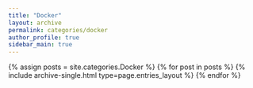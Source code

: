```yaml
---
title: "Docker"
layout: archive
permalink: categories/docker
author_profile: true
sidebar_main: true
---
```



{% assign posts = site.categories.Docker %}
{% for post in posts %} {% include archive-single.html type=page.entries_layout %} {% endfor %}